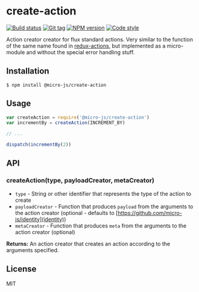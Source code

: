 
# create-action

[![Build status][travis-image]][travis-url]
[![Git tag][git-image]][git-url]
[![NPM version][npm-image]][npm-url]
[![Code style][standard-image]][standard-url]

Action creator creator for flux standard actions.  Very similar to the function of the same name found in [redux-actions](https://github.com/acdlite/redux-actions), but implemented as a micro-module and without the special error handling stuff.

## Installation

    $ npm install @micro-js/create-action

## Usage

```js
var createAction = require('@micro-js/create-action')
var incrementBy = createAction(INCREMENT_BY)

// ...

dispatch(incrementBy(2))
```

## API

### createAction(type, payloadCreator, metaCreator)

- `type` - String or other identifier that represents the type of the action to create
- `payloadCreator` - Function that produces `payload` from the arguments to the action creator (optional - defaults to [https://github.com/micro-js/identity](identity))
- `metaCreator` - Function that produces `meta` from the arguments to the action creator (optional)

**Returns:** An action creator that creates an action according to the arguments specified.

## License

MIT

[travis-image]: https://img.shields.io/travis/micro-js/create-action.svg?style=flat-square
[travis-url]: https://travis-ci.org/micro-js/create-action
[git-image]: https://img.shields.io/github/tag/micro-js/create-action.svg
[git-url]: https://github.com/micro-js/create-action
[standard-image]: https://img.shields.io/badge/code%20style-standard-brightgreen.svg?style=flat
[standard-url]: https://github.com/feross/standard
[npm-image]: https://img.shields.io/npm/v/@micro-js/create-action.svg?style=flat-square
[npm-url]: https://npmjs.org/package/@micro-js/create-action
